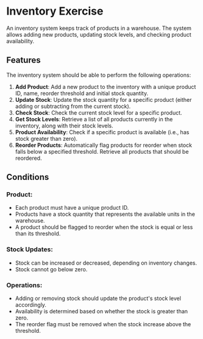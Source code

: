 # Inventory Exercise

An inventory system keeps track of products in a warehouse. The system allows adding new products, updating stock levels, and checking product availability.

## Features

The inventory system should be able to perform the following operations:

1. **Add Product**: Add a new product to the inventory with a unique product ID, name, reorder threshold and initial stock quantity.
2. **Update Stock**: Update the stock quantity for a specific product (either adding or subtracting from the current stock).
3. **Check Stock**: Check the current stock level for a specific product.
4. **Get Stock Levels**: Retrieve a list of all products currently in the inventory, along with their stock levels.
5. **Product Availability**: Check if a specific product is available (i.e., has stock greater than zero).
6. **Reorder Products**: Automatically flag products for reorder when stock falls below a specified threshold. Retrieve all products that should be reordered.

## Conditions

### Product:

- Each product must have a unique product ID.
- Products have a stock quantity that represents the available units in the warehouse.
- A product should be flagged to reorder when the stock is equal or less than its threshold.

### Stock Updates:

- Stock can be increased or decreased, depending on inventory changes.
- Stock cannot go below zero.

### Operations:

- Adding or removing stock should update the product's stock level accordingly.
- Availability is determined based on whether the stock is greater than zero.
- The reorder flag must be removed when the stock increase above the threshold.

